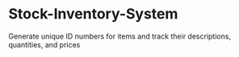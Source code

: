 # Stock-Inventory-System
Generate unique ID numbers for items and track their descriptions, quantities, and prices
